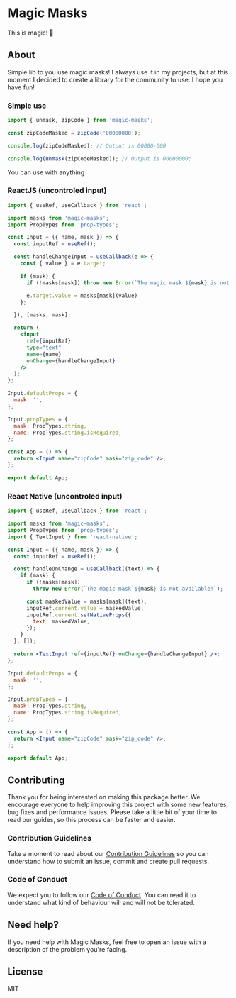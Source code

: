 # Magic Masks

This is magic! 🎩

## About

Simple lib to you use magic masks! I always use it in my projects, but at this moment I decided to create a library for the community to use. I hope you have fun!

### Simple use

```js
import { unmask, zipCode } from 'magic-masks';

const zipCodeMasked = zipCode('00000000');

console.log(zipCodeMasked); // Output is 00000-000

console.log(unmask(zipCodeMasked)); // Output is 00000000;
```

You can use with anything

### ReactJS (uncontroled input)

```jsx
import { useRef, useCallback } from 'react';

import masks from 'magic-masks';
import PropTypes from 'prop-types';

const Input = ({ name, mask }) => {
  const inputRef = useRef();

  const handleChangeInput = useCallback(e => {
    const { value } = e.target;

    if (mask) {
      if (!masks[mask]) throw new Error(`The magic mask ${mask} is not available!`);

      e.target.value = masks[mask](value)
    };

  }), [masks, mask];

  return (
    <input
      ref={inputRef}
      type="text"
      name={name}
      onChange={handleChangeInput}
    />
  );
};

Input.defaultProps = {
  mask: '',
};

Input.propTypes = {
  mask: PropTypes.string,
  name: PropTypes.string.isRequired,
};

const App = () => {
  return <Input name="zipCode" mask="zip_code" />;
};

export default App;
```

### React Native (uncontroled input)

```jsx
import { useRef, useCallback } from 'react';

import masks from 'magic-masks';
import PropTypes from 'prop-types';
import { TextInput } from 'react-native';

const Input = ({ name, mask }) => {
  const inputRef = useRef();

  const handleOnChange = useCallback((text) => {
    if (mask) {
      if (!masks[mask])
        throw new Error(`The magic mask ${mask} is not available!`);

      const maskedValue = masks[mask](text);
      inputRef.current.value = maskedValue;
      inputRef.current.setNativeProps({
        text: maskedValue,
      });
    }
  }, []);

  return <TextInput ref={inputRef} onChange={handleChangeInput} />;
};

Input.defaultProps = {
  mask: '',
};

Input.propTypes = {
  mask: PropTypes.string,
  name: PropTypes.string.isRequired,
};

const App = () => {
  return <Input name="zipCode" mask="zip_code" />;
};

export default App;
```

## Contributing

Thank you for being interested on making this package better. We encourage everyone to help improving this project with some new features, bug fixes and performance issues. Please take a little bit of your time to read our guides, so this process can be faster and easier.

### Contribution Guidelines

Take a moment to read about our [Contribution Guidelines](/.github/CONTRIBUTING.md) so you can understand how to submit an issue, commit and create pull requests.

### Code of Conduct

We expect you to follow our [Code of Conduct](/.github/CODE_OF_CONDUCT.md). You can read it to understand what kind of behaviour will and will not be tolerated.

## Need help?

If you need help with Magic Masks, feel free to open an issue with a description of the problem you're facing.

## License

MIT
